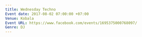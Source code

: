 ```yaml
---
title: Wednesday Techno
Event date: 2017-08-02 07:00:00 +07:00
Venue: Kobala
Event URL: https://www.facebook.com/events/1695375000768097/
Genre: DJ
---
```


